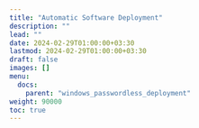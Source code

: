 ```yaml
---
title: "Automatic Software Deployment"
description: ""
lead: ""
date: 2024-02-29T01:00:00+03:30
lastmod: 2024-02-29T01:00:00+03:30
draft: false
images: []
menu:
  docs:
    parent: "windows_passwordless_deployment"
weight: 90000
toc: true
---
```

